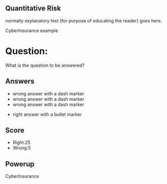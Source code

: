 ## Quantitative Risk
normally explanatory text
(for purpose of educating the reader)
goes here.

CyberInsurance example

# Question:
What is the question to be answered?

## Answers
- wrong answer with a dash marker
- wrong answer with a dash marker
- wrong answer with a dash marker
* right answer with a bullet marker

## Score
- Right:25
- Wrong:5

## Powerup
CyberInsurance
